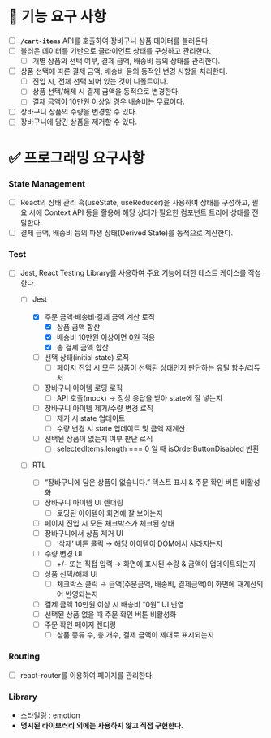 # 🎯 기능 요구 사항

- [ ] **`/cart-items`** API를 호출하여 장바구니 상품 데이터를 불러온다.
- [ ] 불러온 데이터를 기반으로 클라이언트 상태를 구성하고 관리한다.
  - [ ] 개별 상품의 선택 여부, 결제 금액, 배송비 등의 상태를 관리한다.
- [ ] 상품 선택에 따른 결제 금액, 배송비 등의 동적인 변경 사항을 처리한다.
  - [ ] 진입 시, 전체 선택 되어 있는 것이 디폴트이다.
  - [ ] 상품 선택/해제 시 결제 금액을 동적으로 변경한다.
  - [ ] 결제 금액이 10만원 이상일 경우 배송비는 무료이다.
- [ ] 장바구니 상품의 수량을 변경할 수 있다.
- [ ] 장바구니에 담긴 상품을 제거할 수 있다.

# ✅ 프로그래밍 요구사항

### State Management

- [ ] React의 상태 관리 훅(useState, useReducer)을 사용하여 상태를 구성하고, 필요 시에 Context API 등을 활용해 해당 상태가 필요한 컴포넌트 트리에 상태를 전달한다.
- [ ] 결제 금액, 배송비 등의 파생 상태(Derived State)를 동적으로 계산한다.

### Test

- [ ] Jest, React Testing Library를 사용하여 주요 기능에 대한 테스트 케이스를 작성한다.

  - [ ] Jest

    - [x] 주문 금액·배송비·결제 금액 계산 로직
      - [x] 상품 금액 합산
      - [x] 배송비 10만원 이상이면 0원 적용
      - [x] 총 결제 금액 합산
    - [ ] 선택 상태(initial state) 로직
      - [ ] 페이지 진입 시 모든 상품이 선택된 상태인지 판단하는 유틸 함수/리듀서
    - [ ] 장바구니 아이템 로딩 로직
      - [ ] API 호출(mock) → 정상 응답을 받아 state에 잘 넣는지
    - [ ] 장바구니 아이템 제거/수량 변경 로직
      - [ ] 제거 시 state 업데이트
      - [ ] 수량 변경 시 state 업데이트 및 금액 재계산
    - [ ] 선택된 상품이 없는지 여부 판단 로직
      - [ ] selectedItems.length === 0 일 때 isOrderButtonDisabled 반환

  - [ ] RTL
    - [ ] “장바구니에 담은 상품이 없습니다.” 텍스트 표시 & 주문 확인 버튼 비활성화
    - [ ] 장바구니 아이템 UI 렌더링
      - [ ] 로딩된 아이템이 화면에 잘 보이는지
    - [ ] 페이지 진입 시 모든 체크박스가 체크된 상태
    - [ ] 장바구니에서 상품 제거 UI
      - [ ] ‘삭제’ 버튼 클릭 → 해당 아이템이 DOM에서 사라지는지
    - [ ] 수량 변경 UI
      - [ ] +/- 또는 직접 입력 → 화면에 표시된 수량 & 금액이 업데이트되는지
    - [ ] 상품 선택/해제 UI
      - [ ] 체크박스 클릭 → 금액(주문금액, 배송비, 결제금액)이 화면에 재계산되어 반영되는지
    - [ ] 결제 금액 10만원 이상 시 배송비 “0원” UI 반영
    - [ ] 선택된 상품 없을 때 주문 확인 버튼 비활성화
    - [ ] 주문 확인 페이지 렌더링
      - [ ] 상품 종류 수, 총 개수, 결제 금액이 제대로 표시되는지

### Routing

- [ ] react-router를 이용하여 페이지를 관리한다.

### Library

- 스타일링 : emotion
- **명시된 라이브러리 외에는 사용하지 않고 직접 구현한다.**
